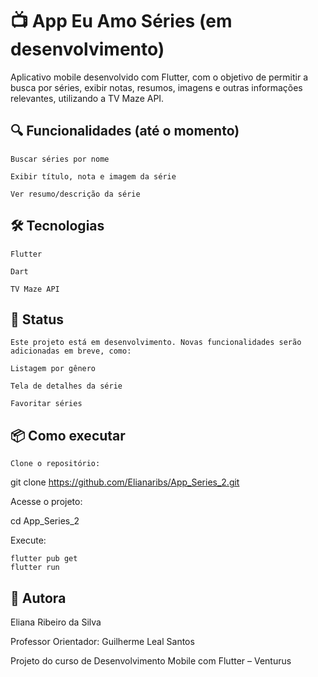 # 📺 App Eu Amo Séries (em desenvolvimento)

Aplicativo mobile desenvolvido com Flutter, com o objetivo de permitir a busca por séries, exibir notas, resumos, imagens e outras informações relevantes, utilizando a TV Maze API.

## 🔍 Funcionalidades (até o momento)

    Buscar séries por nome

    Exibir título, nota e imagem da série

    Ver resumo/descrição da série

## 🛠️ Tecnologias

    Flutter

    Dart

    TV Maze API

## 🚧 Status

    Este projeto está em desenvolvimento. Novas funcionalidades serão adicionadas em breve, como:

    Listagem por gênero

    Tela de detalhes da série

    Favoritar séries

## 📦 Como executar

    Clone o repositório:

git clone https://github.com/Elianaribs/App_Series_2.git

Acesse o projeto:

cd App_Series_2

Execute:

    flutter pub get
    flutter run

## 🧠 Autora

Eliana Ribeiro da Silva

Professor Orientador: Guilherme Leal Santos

Projeto do curso de Desenvolvimento Mobile com Flutter – Venturus
